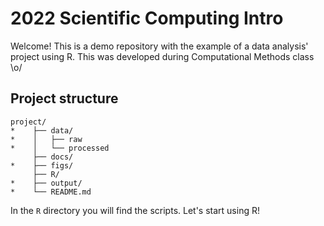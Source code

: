 # 2022 Scientific Computing Intro

Welcome! This is a demo repository with the example of a data analysis' project using R.
This was developed during Computational Methods class \o/  

## Project structure

```
project/
*    ├── data/
*    │   ├── raw
*    │   └── processed
     ├── docs/
*    ├── figs/
     ├── R/
*    ├── output/
*    └── README.md
```
In the `R` directory you will find the scripts. Let's start using R!
